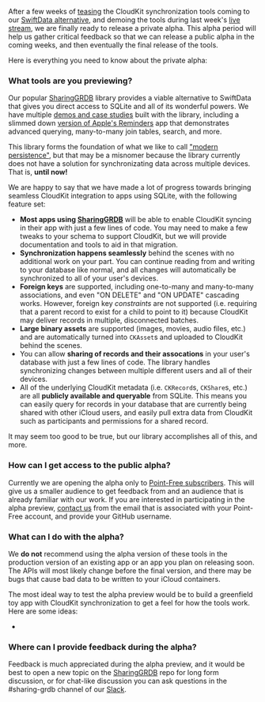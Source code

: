After a few weeks of [teasing][twitter tease] the CloudKit synchronization tools coming to our
[SwiftData alternative], and demoing the tools during last week's [live stream], we are finally 
ready to release a private alpha. This alpha period will help us gather critical feedback so that 
we can release a public alpha in the coming weeks, and then eventually the final release of the 
tools.

Here is everything you need to know about the private alpha:

[SwiftData alternative]: http://github.com/pointfreeco/sharing-grdb
[live stream]: TODO
[twitter tease]: https://x.com/pointfreeco/status/1925944881853174212

### What tools are you previewing?

Our popular [SharingGRDB] library provides a viable alternative to SwiftData that gives you 
direct access to SQLite and all of its wonderful powers. We have multiple [demos and case studies]
built with the library, including a slimmed down [version of Apple's Reminders] app that 
demonstrates advanced querying, many-to-many join tables, search, and more.

This library forms the foundation of what we like to call ["modern persistence"], but that may be
a misnomer because the library currently does not have a solution for synchronizating data across
multiple devices. That is, **until now!**

We are happy to say that we have made a lot of progress towards bringing seamless CloudKit 
integration to apps using SQLite, with the following feature set:

* **Most apps using [SharingGRDB]** will be able to enable CloudKit syncing 
in their app with just a few lines of code. You may need to make a few tweaks to your schema to 
support CloudKit, but we will provide documentation and tools to aid in that migration.
* **Synchronization happens seamlessly** behind the scenes with no additional work on your part.
You can continue reading from and writing to your database like normal, and all changes will 
automatically be synchronized to all of your user's devices.
* **Foreign keys** are supported, including one-to-many and many-to-many associations, and even
"ON DELETE" and "ON UPDATE" cascading works. However, foreign key _constraints_ are not supported
(i.e. requiring that a parent record to exist for a child to point to it) because CloudKit may 
deliver records in multiple, disconnected batches.
* **Large binary assets** are supported (images, movies, audio files, etc.) and are automatically turned
into `CKAsset`s and uploaded to CloudKit behind the scenes. 
* You can allow **sharing of records and their assocations** in your user's database with just a few
lines of code. The library handles synchronizing changes between multiple different users and all of
their devices.
* All of the underlying CloudKit metadata (i.e. `CKRecord`s, `CKShare`s, etc.) are all **publicly
available and queryable** from SQLite. This means you can easily query for records in your 
database that are currently being shared with other iCloud users, and easily pull extra data
from CloudKit such as participants and permissions for a shared record.

It may seem too good to be true, but our library accomplishes all of this, and more.

[GRDB]: http://github.com/groue/grdb.swift
["modern persistence"]: /collections/modern-persistence
[version of Apple's Reminders]: https://github.com/pointfreeco/sharing-grdb/tree/main/Examples/Reminders
[demos and case studies]: https://github.com/pointfreeco/sharing-grdb/tree/main/Examples
[SharingGRDB]: http://github.com/pointfreeco/sharing-grdb

### How can I get access to the public alpha?

Currently we are opening the alpha only to [Point-Free subscribers](/pricing). This will give us
a smaller audience to get feedback from and an audience that is already familiar with our work.
If you are interested in participating in the alpha preview, 
[contact us](mailto:support@pointfreeo.co) from the email that is associated with your Point-Free
account, and provide your GitHub username.

### What can I do with the alpha?

We **do not** recommend using the alpha version of these tools in the production version of an
existing app or an app you plan on releasing soon. The APIs will most likely change before
the final version, and there may be bugs that cause bad data to be written to your iCloud 
containers.

The most ideal way to test the alpha preview would be to build a greenfield toy app with CloudKit
synchronization to get a feel for how the tools work. Here are some ideas:

* 

### Where can I provide feedback during the alpha?

Feedback is much appreciated during the alpha preview, and it would be best to open a new topic
on the [SharingGRDB][SharingGRDB discussions] repo for long form discussion, or for chat-like 
discussion you can ask questions in the #sharing-grdb channel of our [Slack].

[SharingGRDB discussions]: http://github.com/pointfreeco/sharing-grdb/discussions
[Slack]: http://pointfree.co/slack-invite
